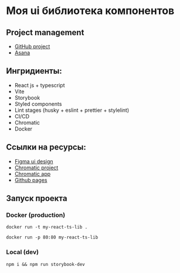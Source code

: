 # Моя ui библиотека компонентов

## Project management

-   [GitHub project](https://github.com/users/LumbagoG/projects/1)
-   [Asana](https://app.asana.com/0/1204200821295672/1204200821295672)

## Ингридиенты:

-   React js + typescript
-   Vite
-   Storybook
-   Styled components
-   Lint stages (husky + eslint + prettier + stylelint)
-   CI/CD 
-   Chromatic
-   Docker

## Ссылки на ресурсы:

-   [Figma ui design](https://www.figma.com/file/Aq10VUMGoFEoKWoBccdelr/myReactTsLib?node-id=0-1&t=DBCdWMr1eON7Qb1I-0)
-   [Chromatic project](https://www.chromatic.com/library?appId=6405776599109c9529f5c23a)
-   [Chromatic app](https://6405776599109c9529f5c23a-jwdylatwub.chromatic.com/?path=/story)
-   [Github pages](https://lumbagog.github.io/myReactTsLib/)

## Запуск проекта

### Docker (production)
```
docker run -t my-react-ts-lib .
```

```
docker run -p 80:80 my-react-ts-lib
```

### Local (dev)
```
npm i && npm run storybook-dev
```
